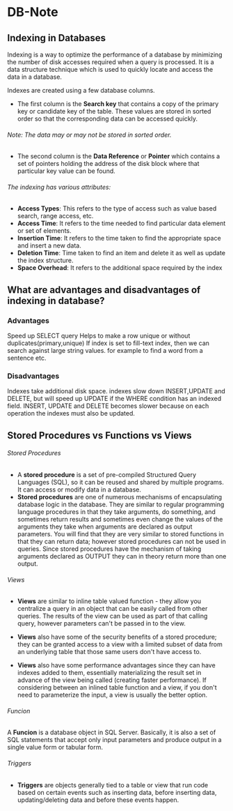 # DB-Note
## Indexing in Databases 
Indexing is a way to optimize the performance of a database by minimizing the number of disk accesses required when a query is processed. It is a data structure technique which is used to quickly locate and access the data in a database.

Indexes are created using a few database columns.

- The first column is the **Search key** that contains a copy of the primary key or candidate key of the table. These values are stored in sorted order so that the corresponding data can be accessed quickly.
###### Note: The data may or may not be stored in sorted order.
- The second column is the **Data Reference** or **Pointer** which contains a set of pointers holding the address of the disk block where that particular key value can be found.


###### The indexing has various attributes:

- **Access Types**: This refers to the type of access such as value based search, range access, etc.
- **Access Time**: It refers to the time needed to find particular data element or set of elements.
- **Insertion Time**: It refers to the time taken to find the appropriate space and insert a new data.
- **Deletion Time**: Time taken to find an item and delete it as well as update the index structure.
- **Space Overhead**: It refers to the additional space required by the index

## What are advantages and disadvantages of indexing in database?
### Advantages

Speed up SELECT query
Helps to make a row unique or without duplicates(primary,unique) 
If index is set to fill-text index, then we can search against large string values. for example to find a word from a sentence etc.

### Disadvantages

Indexes take additional disk space.
indexes slow down INSERT,UPDATE and DELETE, but will speed up UPDATE if the WHERE condition has an indexed field.  INSERT, UPDATE and DELETE becomes slower because on each operation the indexes must also be updated. 

## Stored Procedures vs Functions vs Views
###### Stored Procedures
- A **stored procedure** is a set of pre-compiled Structured Query Languages (SQL), so it can be reused and shared by multiple programs. It can access or modify data in a database.
- **Stored procedures** are one of numerous mechanisms of encapsulating database logic in the database. They are similar to regular programming language procedures in that they take arguments, do something, and sometimes return results and sometimes even change the values of the arguments they take when arguments are declared as output parameters. You will find that they are very similar to stored functions in that they can return data; however stored procedures can not be used in queries. Since stored procedures have the mechanism of taking arguments declared as OUTPUT they can in theory return more than one output.
###### Views
 - **Views** are similar to inline table valued function - they allow you centralize a query in an object that can be easily called from other queries. The results of the view can be used as part of that calling query, however parameters can't be passed in to the view.

- **Views** also have some of the security benefits of a stored procedure; they can be granted access to a view with a limited subset of data from an underlying table that those same users don't have access to.

- **Views** also have some performance advantages since they can have indexes added to them, essentially materializing the result set in advance of the view being called (creating faster performance). If considering between an inlined table function and a view, if you don't need to parameterize the input, a view is usually the better option.
###### Funcion
A **Funcion**  is a database object in SQL Server. Basically, it is also a set of SQL statements that accept only input parameters and produce output in a single value form or tabular form.
###### Triggers
- **Triggers** are objects generally tied to a table or view that run code based on certain events such as inserting data, before inserting data, updating/deleting data and before these events happen.
